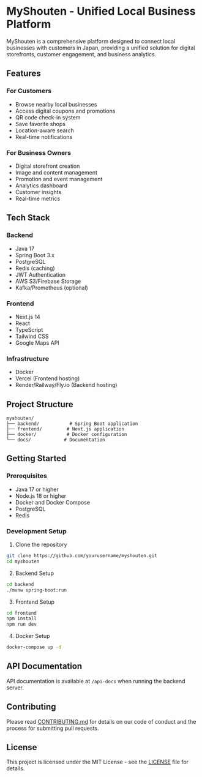 # MyShouten - Unified Local Business Platform

MyShouten is a comprehensive platform designed to connect local businesses with customers in Japan, providing a unified solution for digital storefronts, customer engagement, and business analytics.

## Features

### For Customers
- Browse nearby local businesses
- Access digital coupons and promotions
- QR code check-in system
- Save favorite shops
- Location-aware search
- Real-time notifications

### For Business Owners
- Digital storefront creation
- Image and content management
- Promotion and event management
- Analytics dashboard
- Customer insights
- Real-time metrics

## Tech Stack

### Backend
- Java 17
- Spring Boot 3.x
- PostgreSQL
- Redis (caching)
- JWT Authentication
- AWS S3/Firebase Storage
- Kafka/Prometheus (optional)

### Frontend
- Next.js 14
- React
- TypeScript
- Tailwind CSS
- Google Maps API

### Infrastructure
- Docker
- Vercel (Frontend hosting)
- Render/Railway/Fly.io (Backend hosting)

## Project Structure
```
myshouten/
├── backend/           # Spring Boot application
├── frontend/         # Next.js application
├── docker/           # Docker configuration
└── docs/            # Documentation
```

## Getting Started

### Prerequisites
- Java 17 or higher
- Node.js 18 or higher
- Docker and Docker Compose
- PostgreSQL
- Redis

### Development Setup

1. Clone the repository
```bash
git clone https://github.com/yourusername/myshouten.git
cd myshouten
```

2. Backend Setup
```bash
cd backend
./mvnw spring-boot:run
```

3. Frontend Setup
```bash
cd frontend
npm install
npm run dev
```

4. Docker Setup
```bash
docker-compose up -d
```

## API Documentation

API documentation is available at `/api-docs` when running the backend server.

## Contributing

Please read [CONTRIBUTING.md](CONTRIBUTING.md) for details on our code of conduct and the process for submitting pull requests.

## License

This project is licensed under the MIT License - see the [LICENSE](LICENSE) file for details. 